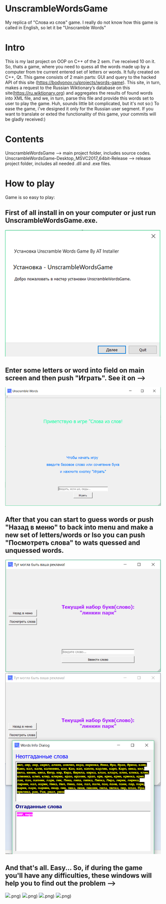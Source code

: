 # UnscrambleWordsGame
My replica of "Слова из слов" game. I really do not know how this game is called in English, so let it be "Unscramble Words"

# Intro
This is my last project on OOP on C++ of the 2 sem. I've received 10 on it.
So, thats a game, where you need to quess all the words made up by a computer from tre current entered set of letters or words.
It fully created on C++, Qt. 
This game consists of 2 main parts: GUI and query to the hacked API of this site (https://bodyonov.ru/projects/words-game).
This site, in turn, makes a request to the Russian Wiktionary’s database on this site(https://ru.wiktionary.org) and aggregates the results of found words into XML file, and we, in turn, parse this file and provide this words set to user to play the game. Huh, sounds little bit complicated, but it's not so:)
To ease the game, i've designed it only for the Russian user segment. If you want to translate or exted the functionality of this game, your commits will be gladly received:)

# Contents
UnscrambleWordsGame --> main project folder, includes source codes.
UnscrambleWordsGame-Desktop_MSVC2017_64bit-Release --> release project folder, includes all needed .dll and .exe files.


# How to play
Game is so easy to play:
## First of all install in on your computer or just run UnscrambleWordsGame.exe.
![](Screenshots/installer.png)
## Enter some letters or word into field on main screen and then push "Играть". See it on -->
![](Screenshots/main_screen.png)
## After that you can start to guess words or push "Назад в меню" to back into menu and make a new set of letters/words or lso you can push "Посмотреть слова" to wats quessed and unquessed words.
![](Screenshots/game_screen.png)
![](Screenshots/words.png)
## And that's all. Easy... So, if during the game you'll have any difficulties, these windows will help you to find out the problem -->
![](Screenshots/apologize).png)
![](Screenshots/apologize1).png)
![](Screenshots/derzhu_v_kurse_1).png)
![](Screenshots/download_process).png)